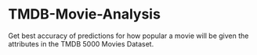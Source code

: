 # TMDB-Movie-Analysis
Get best accuracy of predictions for how popular a movie will be given the attributes in the TMDB 5000 Movies Dataset.
